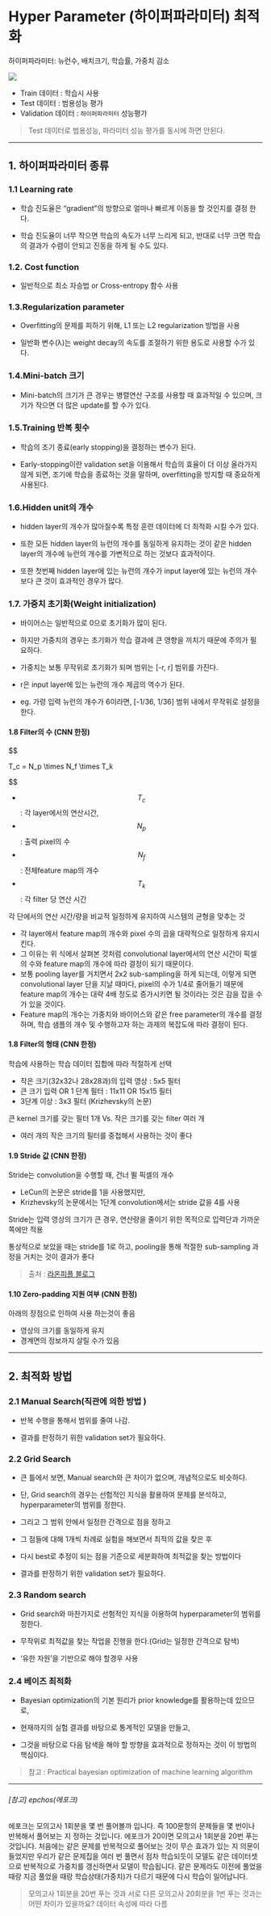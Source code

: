 # Hyper Parameter (하이퍼파라미터) 최적화 

하이퍼파라미터: 뉴런수, 배치크기, 학습률, 가중치 감소 

![](http://i.imgur.com/1LC5xiV.png)
- Train 데이터 : 학습시 사용
- Test 데이터 : 범용성능 평가
- Validation 데이터 : `하이퍼파라미터` 성능평가

> Test 데이터로 범용성능, 파라미터 성능 평가를 동시에 하면 안된다. 

---

## 1. 하이퍼파라미터 종류 

### 1.1 Learning rate

- 학습 진도율은 “gradient”의 방향으로 얼마나 빠르게 이동을 할 것인지를 결정 한다.

- 학습 진도율이 너무 작으면 학습의 속도가 너무 느리게 되고, 반대로 너무 크면 학습의 결과가 수렴이 안되고 진동을 하게 될 수도 있다.

### 1.2. Cost function

- 일반적으로 최소 자승법 or Cross-entropy 함수 사용


### 1.3.Regularization parameter

 - Overfitting의 문제를 피하기 위해, L1 또는 L2 regularization 방법을 사용
 
 - 일반화 변수(λ)는 weight decay의 속도를 조절하기 위한 용도로 사용할 수가 있다.

 
### 1.4.Mini-batch 크기

- Mini-batch의 크기가 큰 경우는 병렬연산 구조를 사용할 때 효과적일 수 있으며, 크기가 작으면 더 많은 update를 할 수가 있다.

### 1.5.Training 반복 횟수

- 학습의 조기 종료(early stopping)을 결정하는 변수가 된다.

- Early-stopping이란 validation set을 이용해서 학습의 효율이 더 이상 올라가지 않게 되면, 조기에 학습을 종료하는 것을 말하며, overfitting을 방지할 때 중요하게 사용된다.

### 1.6.Hidden unit의 개수

- hidden layer의 개수가 많아질수록 특정 훈련 데이터에 더 최적화 시킬 수가 있다.

- 또한 모든 hidden layer의 뉴런의 개수를 동일하게 유지하는 것이 같은 hidden layer의 개수에 뉴런의 개수를 가변적으로 하는 것보다 효과적이다.

- 또한 첫번째 hidden layer에 있는 뉴런의 개수가 input layer에 있는 뉴런의 개수보다 큰 것이 효과적인 경우가 많다.

 

### 1.7. 가중치 초기화(Weight initialization)

- 바이어스는 일반적으로 0으로 초기화가 많이 된다.
 - 하지만 가중치의 경우는 초기화가 학습 결과에 큰 영향을 끼치기 때문에 주의가 필요하다.


- 가중치는 보통 무작위로 초기화가 되며 범위는 [-r, r] 범위를 가진다.
 - r은 input layer에 있는 뉴런의 개수 제곱의 역수가 된다. 
 - eg. 가령 입력 뉴런의 개수가 6이라면, [-1/36, 1/36] 범위 내에서 무작위로 설정을 한다.


#### 1.8 Filter의 수 (CNN 한정) 

$$

T_c = N_p \times N_f \times T_k 

$$

- $$T_c$$: 각 layer에서의 연산시간,
- $$N_p$$: 출력 pixel의 수
- $$N_f$$: 전체feature map의 개수
- $$T_k$$: 각 filter 당 연산 시간

각 단에서의 연산 시간/량을 비교적 일정하게 유지하여 시스템의 균형을 맞추는 것
- 각 layer에서 feature map의 개수와 pixel 수의 곱을 대략적으로 일정하게 유지시킨다.
 - 그 이유는 위 식에서 살펴본 것처럼 convolutional layer에서의 연산 시간이 픽셀의 수와 feature map의 개수에 따라 결정이 되기 때문이다.
 - 보통 pooling layer를 거치면서 2x2 sub-sampling을 하게 되는데, 이렇게 되면 convolutional layer 단을 지날 때마다, pixel의 수가 1/4로 줄어들기 때문에 feature map의 개수는 대략 4배 정도로 증가시키면 될 것이라는 것은 감을 잡을 수가 있을 것이다.
 - Feature map의 개수는 가중치와 바이어스와 같은 free parameter의 개수를 결정하며, 학습 샘플의 개수 및 수행하고자 하는 과제의 복잡도에 따라 결정이 된다.
 


#### 1.8 Filter의 형태 (CNN 한정) 

학습에 사용하는 학습 데이터 집합에 따라 적절하게 선택
- 작은 크기(32x32나 28x28과)의 입력 영상 :  5x5 필터
- 큰 크기 입력 OR 1 단계 필터 : 11x11 OR 15x15 필터 
- 3단계 이상 : 3x3 필터 (Krizhevsky의 논문)

큰 kernel 크기를 갖는 필터 1개 Vs. 작은 크기를 갖는 filter 여러 개
- 여러 개의 작은 크기의 필터를 중첩해서 사용하는 것이 좋다


#### 1.9 Stride 값 (CNN 한정) 

Stride는 convolution을 수행할 때, 건너 뛸 픽셀의 개수
- LeCun의 논문은 stride를 1을 사용했지만,
- Krizhevsky의 논문에서는 1단계 convolution에서는 stride 값을 4를 사용

Stride는 입력 영상의 크기가 큰 경우, 연산량을 줄이기 위한 목적으로 입력단과 가까운 쪽에만 적용

통상적으로 보았을 때는 stride를 1로 하고, pooling을 통해 적절한 sub-sampling 과정을 거치는 것이 결과가 좋다

> 출처 : [라온피플 블로그](http://laonple.blog.me/220571820368)

#### 1.10 Zero-padding 지원 여부 (CNN 한정)

아래의 장점으로 인하여 사용 하는것이 좋음 
 - 영상의 크기를 동일하게 유지
 - 경계면의 정보까지 살릴 수가 있음
 
 


---
## 2. 최적화 방법 

### 2.1 Manual Search(직관에 의한 방법 )

- 반복 수행을 통해서 범위를 줄여 나감.  

- 결과를 판정하기 위한 validation set가 필요하다.

### 2.2 Grid Search

- 큰 틀에서 보면, Manual search와 큰 차이가 없으며, 개념적으로도 비슷하다.

- 단, Grid search의 경우는 선험적인 지식을 활용하여 문제를 분석하고, hyperparameter의 범위를 정한다.
 - 그리고 그 범위 안에서 일정한 간격으로 점을 정하고 
 - 그 점들에 대해 1개씩 차례로 실험을 해보면서 최적의 값을 찾은 후
 - 다시 best로 추정이 되는 점을 기준으로 세분화하여 최적값을 찾는 방법이다


- 결과를 판정하기 위한 validation set가 필요하다.



### 2.3 Random search

- Grid search와 마찬가지로 선험적인 지식을 이용하여 hyperparameter의 범위를 정한다.

- 무작위로 최적값을 찾는 작업을 진행을 한다.(Grid는 일정한 간격으로 탐색) 
 -  ‘유한 자원’을 기반으로 해야 할경우 사용 


### 2.4 베이즈 최적화 

- Bayesian optimization의 기본 원리가 prior knowledge를 활용하는데 있으므로,

- 현재까지의 실험 결과를 바탕으로 통계적인 모델을 만들고,

- 그것을 바탕으로 다음 탐색을 해야 할 방향을 효과적으로 정하자는 것이 이 방법의 핵심이다.

> 참고 : Practical bayesian optimization of machine learning algorithm





---

###### [참고] epchos(에포크)
에포크는 모의고사 1회분을 몇 번 풀어볼까 입니다. 즉 100문항의 문제들을 몇 번이나 반복해서 풀어보는 지 정하는 것입니다. 에포크가 20이면 모의고사 1회분을 20번 푸는 것입니다. 처음에는 같은 문제를 반복적으로 풀어보는 것이 무슨 효과가 있는 지 의문이 들었지만 우리가 같은 문제집을 여러 번 풀면서 점차 학습되듯이 모델도 같은 데이터셋으로 반복적으로 가중치를 갱신하면서 모델이 학습됩니다. 같은 문제라도 이전에 풀었을 때랑 지금 풀었을 때랑 학습상태(가중치)가 다르기 때문에 다시 학습이 일어납니다.

> 모의고사 1회분을 20번 푸는 것과 서로 다른 모의고사 20회분을 1번 푸는 것과는 어떤 차이가 있을까요? 데이터 속성에 따라 다름 
  